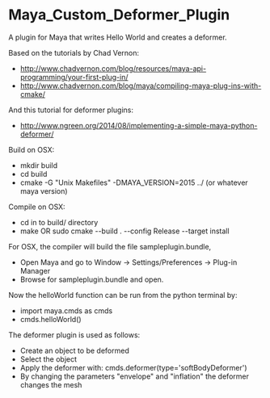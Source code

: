 # Maya_Custom_Deformer_Plugin
A plugin for Maya that writes Hello World and creates a deformer.

Based on the tutorials by Chad Vernon:
* http://www.chadvernon.com/blog/resources/maya-api-programming/your-first-plug-in/
* http://www.chadvernon.com/blog/maya/compiling-maya-plug-ins-with-cmake/

And this tutorial for deformer plugins:
* http://www.ngreen.org/2014/08/implementing-a-simple-maya-python-deformer/

Build on OSX:
  * mkdir build
  * cd build
  * cmake -G "Unix Makefiles" -DMAYA_VERSION=2015 ../ (or whatever maya version)

Compile on OSX:
  * cd in to build/ directory
  * make OR sudo cmake --build . --config Release --target install

For OSX, the compiler will build the file sampleplugin.bundle,
  * Open Maya and go to Window -> Settings/Preferences -> Plug-in Manager
  * Browse for sampleplugin.bundle and open.

Now the helloWorld function can be run from the python terminal by:
  * import maya.cmds as cmds
  * cmds.helloWorld()

The deformer plugin is used as follows:
  * Create an object to be deformed
  * Select the object
  * Apply the deformer with:
  	cmds.deformer(type='softBodyDeformer')
  * By changing the parameters "envelope" and "inflation" the deformer changes the mesh